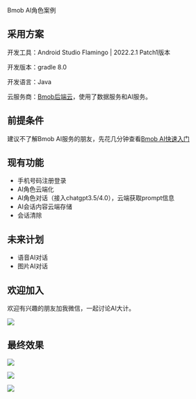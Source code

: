 Bmob AI角色案例

## 采用方案  

开发工具：Android Studio Flamingo | 2022.2.1 Patch1版本  

开发版本：gradle 8.0  

开发语言：Java  

云服务商：[Bmob后端云](https://www.bmobapp.com)，使用了数据服务和AI服务。  

## 前提条件  

建议不了解Bmob AI服务的朋友，先花几分钟查看[Bmob AI快速入门](https://doc.bmobapp.com/ai/android/index.html)  

## 现有功能  

- 手机号码注册登录
- AI角色云端化
- AI角色对话（接入chatgpt3.5/4.0），云端获取prompt信息
- AI会话内容云端存储
- 会话清除

## 未来计划  

- 语音AI对话
- 图片AI对话

## 欢迎加入

欢迎有兴趣的朋友加我微信，一起讨论AI大计。  

![](1.jpg)

## 最终效果  

![](2.jpg)

![](3.jpg)

![](4.jpg)